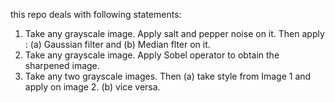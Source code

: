 this repo deals with following statements:

1. Take any grayscale image. Apply salt and pepper noise on it. Then apply : (a) Gaussian filter and (b) Median flter on it.
2. Take any grayscale image. Apply Sobel operator to obtain the sharpened image.
3. Take any two grayscale images. Then (a) take style from Image 1 and apply on image 2. (b) vice versa.